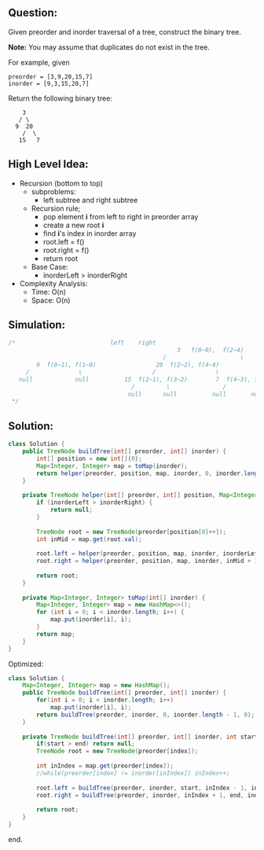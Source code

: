 ## Question:

Given preorder and inorder traversal of a tree, construct the binary tree.

**Note:**
You may assume that duplicates do not exist in the tree.

For example, given

```
preorder = [3,9,20,15,7]
inorder = [9,3,15,20,7]
```

Return the following binary tree:

```
    3
   / \
  9  20
    /  \
   15   7
```

## High Level Idea:

- Recursion (bottom to top)
  - subproblems:
    - left subtree and right subtree
  - Recursion rule;
    - pop element **i** from left to right in preorder array
    - create a new root **i**
    - find **i**'s index in inorder array 
    - root.left = f()
    - root.right = f()
    - return root
  - Base Case:
    - inorderLeft  > inorderRight
- Complexity Analysis:
  - Time: O(n)
  - Space: O(n)

## Simulation:

```java
/*                           left    right
												3   f(0~0),  f(2~4)
											/                     \
        9  f(0~1), f(1~0)                 20  f(2~2), f(4~4)
     /              \                    /                 \
   null            null          15  f(2~1), f(3~2)        7  f(4~3), f(5~4)
                                   /         \               /         \ 
                                  null      null          null       null
 */
```



## **Solution:**

```java
class Solution {
    public TreeNode buildTree(int[] preorder, int[] inorder) {
        int[] position = new int[]{0};
        Map<Integer, Integer> map = toMap(inorder);
        return helper(preorder, position, map, inorder, 0, inorder.length - 1);
    }
    
    private TreeNode helper(int[] preorder, int[] position, Map<Integer, Integer> map, int[] inorder, int inorderLeft, int inorderRight) {
        if (inorderLeft > inorderRight) {
            return null;
        }
        
        TreeNode root = new TreeNode(preorder[position[0]++]);
        int inMid = map.get(root.val);
        
        root.left = helper(preorder, position, map, inorder, inorderLeft, inMid - 1);
        root.right = helper(preorder, position, map, inorder, inMid + 1, inorderRight);
        
        return root;
    }
    
    private Map<Integer, Integer> toMap(int[] inorder) {
        Map<Integer, Integer> map = new HashMap<>();
        for (int i = 0; i < inorder.length; i++) {
            map.put(inorder[i], i);
        }
        return map;
    }
}
```

Optimized:

```java
class Solution {
    Map<Integer, Integer> map = new HashMap();
    public TreeNode buildTree(int[] preorder, int[] inorder) {
        for(int i = 0; i < inorder.length; i++)
            map.put(inorder[i], i);
        return buildTree(preorder, inorder, 0, inorder.length - 1, 0);
    }
    
    private TreeNode buildTree(int[] preorder, int[] inorder, int start, int end, int index) {
        if(start > end) return null;
        TreeNode root = new TreeNode(preorder[index]);
        
        int inIndex = map.get(preorder[index]);
        //while(preorder[index] != inorder[inIndex]) inIndex++;
        
        root.left = buildTree(preorder, inorder, start, inIndex - 1, index + 1);
        root.right = buildTree(preorder, inorder, inIndex + 1, end, index + inIndex - start + 1);
        
        return root;
    }
}
```



end.